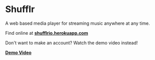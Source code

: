 # Shufflr
A web based media player for streaming music anywhere at any time.

Find online at **[shufflrio.herokuapp.com](https://shufflrio.herokuapp.com)**

Don't want to make an account? Watch the demo video instead!

**[Demo Video](https://www.youtube.com/watch?v=NDFsNggz2FE)**